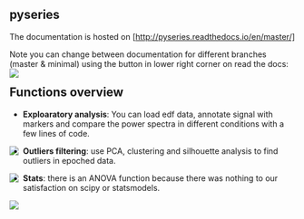 pyseries
--------


The documentation is hosted on [http://pyseries.readthedocs.io/en/master/]


Note you can change between documentation for different branches (master & minimal) using the button in lower right corner on read the docs:
<img style="float: left;" src="https://github.com/ryscet/pyseries/blob/master/docs/images/rtd.png">


Functions overview
------------------

* __Exploaratory analysis__: You can load edf data, annotate signal with markers and compare the power spectra in different conditions with a few lines of code. 

<img style="float: left;" src="https://github.com/ryscet/pyseries/blob/master/docs/images/explore.png">


* __Outliers filtering__: use PCA, clustering and silhouette analysis to find outliers in epoched data.


<img style="float: left;" src="https://github.com/ryscet/pyseries/blob/master/docs/images/pca.png">


* __Stats__: there is an ANOVA function because there was nothing to our satisfaction on scipy or statsmodels.


<img style="float: left;" src="https://github.com/ryscet/pyseries/blob/master/docs/images/anova.png">

